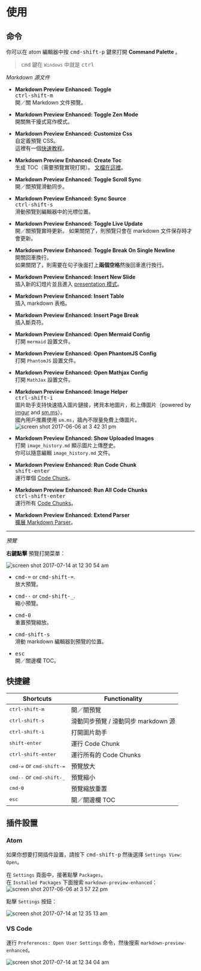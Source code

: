 # 使用  

## 命令

你可以在 atom 編輯器中按 <kbd>cmd-shift-p</kbd> 鍵來打開 <strong> Command Palette </strong>。  
> <kbd>cmd</kbd> 鍵在 `Windows` 中就是 <kbd>ctrl</kbd>  

*Markdown 源文件*
- <strong>Markdown Preview Enhanced: Toggle</strong>  
  <kbd>ctrl-shift-m</kbd>  
  開／關 Markdown 文件預覽。      

- <strong>Markdown Preview Enhanced: Toggle Zen Mode </strong>  
  開關無干擾式寫作模式。   

- <strong>Markdown Preview Enhanced: Customize Css</strong>  
  自定義預覽 CSS。    
  這裡有一個[快速教程](zh-tw/customize-css.md)。  

- <strong>Markdown Preview Enhanced: Create Toc </strong>  
  生成 TOC（需要預覽實現打開）。 [文檔在這裡](zh-tw/toc.md)。     

- <strong>Markdown Preview Enhanced: Toggle Scroll Sync </strong>  
  開／關預覽滑動同步。

- <strong>Markdown Preview Enhanced: Sync Source </strong>   
  <kbd>ctrl-shift-s</kbd>  
  滑動預覽到編輯器中的光標位置。

- <strong>Markdown Preview Enhanced: Toggle Live Update </strong>  
   開／關預覽實時更新。
   如果關閉了，則預覽只會在 markdown 文件保存時才會更新。

- <strong>Markdown Preview Enhanced: Toggle Break On Single Newline </strong>  
  開關回車換行。  
  如果關閉了，則需要在句子後面打上**兩個空格**然後回車進行換行。

- <strong>Markdown Preview Enhanced: Insert New Slide </strong>     
  插入新的幻燈片並且進入 [presentation 模式](zh-tw/presentation.md)。  

- <strong>Markdown Preview Enhanced: Insert Table </strong>  
  插入 markdown 表格。  

- <strong>Markdown Preview Enhanced: Insert Page Break </strong>  
  插入斷頁符。    

- <strong> Markdown Preview Enhanced: Open Mermaid Config</strong>  
  打開 `mermaid` 設置文件。  

- <strong> Markdown Preview Enhanced: Open PhantomJS Config </strong>  
  打開 `PhantomJS` 設置文件。    

- <strong> Markdown Preview Enhanced: Open Mathjax Config </strong>  
	打開 `MathJax` 設置文件。  

- <strong>Markdown Preview Enhanced: Image Helper</strong>   
  <kbd>ctrl-shift-i</kbd>  
  圖片助手支持快速插入圖片鏈接，拷貝本地圖片，和上傳圖片（powered by [imgur](http://imgur.com/) and [sm.ms](https://sm.ms/)）。   
  國內用戶推薦使用 `sm.ms`，牆內不限量免費上傳圖片。          
  ![screen shot 2017-06-06 at 3 42 31 pm](https://user-images.githubusercontent.com/1908863/26850896-c43be8e2-4ace-11e7-802d-6a7b51bf3130.png)  

- <strong>Markdown Preview Enhanced: Show Uploaded Images</strong>  
  打開 `image_history.md` 顯示圖片上傳歷史。   
  你可以隨意編輯 `image_history.md` 文件。    

- <strong>Markdown Preview Enhanced: Run Code Chunk </strong>    
  <kbd>shift-enter</kbd>  
  運行單個 [Code Chunk](zh-tw/code-chunk.md)。   

- <strong>Markdown Preview Enhanced: Run All Code Chunks </strong>    
  <kbd>ctrl-shift-enter</kbd>  
  運行所有 [Code Chunks](zh-tw/code-chunk.md)。   

- <strong>Markdown Preview Enhanced: Extend Parser</strong>  
  [擴展 Markdown Parser](zh-tw/extend-parser.md)。  

---

*預覽*    

**右鍵點擊** 預覽打開菜單：   

![screen shot 2017-07-14 at 12 30 54 am](https://user-images.githubusercontent.com/1908863/28199502-b9ba39c6-682b-11e7-8bb9-89661100389e.png)

- <kbd>cmd-=</kbd> or <kbd>cmd-shift-=</kbd>.    
  放大預覽。  

- <kbd>cmd--</kbd> or <kbd>cmd-shift-\_</kbd>.    
  縮小預覽。  

- <kbd>cmd-0</kbd>  
  重置預覽縮放。  

- <kbd>cmd-shift-s</kbd>  
  滑動 markdown 編輯器到預覽的位置。

- <kbd>esc</kbd>  
  開／關邊欄 TOC。

## 快捷鍵  

| Shortcuts  | Functionality  |
|---|---|
| <kbd>ctrl-shift-m</kbd>  | 開／關預覽 |
| <kbd>ctrl-shift-s</kbd>  | 滑動同步預覽 / 滑動同步 markdown 源  |  
| <kbd>ctrl-shift-i</kbd>  | 打開圖片助手 |  
| <kbd>shift-enter</kbd> | 運行 Code Chunk |    
| <kbd>ctrl-shift-enter</kbd> | 運行所有的 Code Chunks |  
| <kbd>cmd-=</kbd> or <kbd>cmd-shift-=</kbd> | 預覽放大 |  
| <kbd>cmd--</kbd> or <kbd>cmd-shift-\_</kbd> | 預覽縮小 |  
| <kbd>cmd-0</kbd> | 預覽縮放重置 |
| <kbd>esc</kbd>  | 開／關邊欄 TOC |

## 插件設置  

### Atom
如果你想要打開插件設置，請按下 <kbd>cmd-shift-p</kbd> 然後選擇 `Settings View: Open`。

在 `Settings` 頁面中，接著點擊 `Packages`。  
在 `Installed Packages` 下面搜索 `markdown-preview-enhanced`：
![screen shot 2017-06-06 at 3 57 22 pm](https://user-images.githubusercontent.com/1908863/26851561-d6b1ca30-4ad0-11e7-96fd-6e436b5de45b.png)

點擊 `Settings` 按鈕：   

![screen shot 2017-07-14 at 12 35 13 am](https://user-images.githubusercontent.com/1908863/28199574-50595dbc-682c-11e7-9d94-264e46387da8.png)

### VS Code
運行 `Preferences: Open User Settings` 命令，然後搜索 `markdown-preview-enhanced`。    

![screen shot 2017-07-14 at 12 34 04 am](https://user-images.githubusercontent.com/1908863/28199551-2719acb8-682c-11e7-8163-e064ad8fe41c.png)
